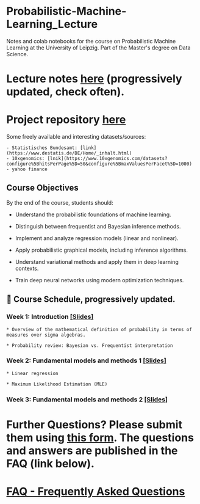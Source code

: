 # Probabilistic-Machine-Learning_Lecture
Notes and colab notebooks for the course on Probabilistic Machine Learning at the University of Leipzig. Part of the Master's degree on Data Science.

# Lecture notes [here](https://drive.google.com/drive/folders/1j7gkEYXaCap3xLlUoXHxi9vUxrTQ-Z_0?usp=drive_link) (progressively updated, check often).

# Project repository [here](https://github.com/IvaroEkel/Probabilistic-Machine-Learning_lecture-PROJECTS/)

Some freely available and interesting datasets/sources:

    - Statistisches Bundesamt: [link](https://www.destatis.de/DE/Home/_inhalt.html)
    - 10xgenomics: [lnik](https://www.10xgenomics.com/datasets?configure%5BhitsPerPage%5D=50&configure%5BmaxValuesPerFacet%5D=1000)
    - yahoo finance


## Course Objectives

By the end of the course, students should:

- Understand the probabilistic foundations of machine learning.
  
- Distinguish between frequentist and Bayesian inference methods.
  
- Implement and analyze regression models (linear and nonlinear).
  
- Apply probabilistic graphical models, including inference algorithms.
  
- Understand variational methods and apply them in deep learning contexts.
  
- Train deep neural networks using modern optimization techniques.


## 📅 Course Schedule, progressively updated.
### Week 1: Introduction [[Slides]](https://docs.google.com/presentation/d/15pFVypBnxA93y9JRPg8n3IzqDSWTCBn5NMYJn3cdxk8/edit?slide=id.g32b2470f7de_0_0#slide=id.g32b2470f7de_0_0)

    * Overview of the mathematical definition of probability in terms of measures over sigma algebras.

    * Probability review: Bayesian vs. Frequentist interpretation

### Week 2: Fundamental models and methods 1 [[Slides]]() 

    * Linear regression

    * Maximum Likelihood Estimation (MLE)
    

### Week 3: Fundamental models and methods 2 [[Slides]]()


# Further Questions? Please submit them using [this form](https://cloud.scadsai.uni-leipzig.de/index.php/apps/forms/s/aqG6wrnoWtqSHXb65PrEHHTr). The questions and answers are published in the FAQ (link below).

# [FAQ - Frequently Asked Questions](https://github.com/IvaroEkel/Probabilistic-Machine-Learning_Lecture/blob/cd893a2230238b122c4a2a9cc459edde17371eba/FAQ.md)


